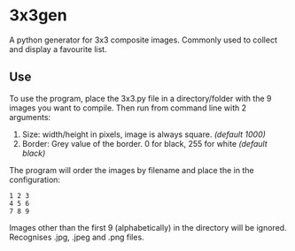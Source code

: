 # 3x3gen

A python generator for 3x3 composite images. Commonly used to collect and display a favourite list.

## Use

To use the program, place the 3x3.py file in a directory/folder with the 9 images you want to compile. Then run from command line with 2 arguments:

1. Size: width/height in pixels, image is always square. *(default 1000)*
2. Border: Grey value of the border. 0 for black, 255 for white *(default black)*

The program will order the images by filename and place the in the configuration:

```
1 2 3
4 5 6
7 8 9
```

Images other than the first 9 (alphabetically) in the directory will be ignored. Recognises .jpg, .jpeg and .png files.
